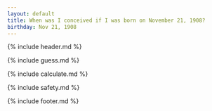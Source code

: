 ```yaml
---
layout: default
title: When was I conceived if I was born on November 21, 1908?
birthday: Nov 21, 1908
---
```


{% include header.md %}

{% include guess.md %}

{% include calculate.md %}

{% include safety.md %}

{% include footer.md %}



